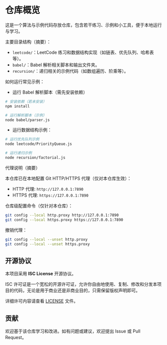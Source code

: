 # 仓库概览

这是一个算法与示例代码存放仓库，包含若干练习、示例和小工具，便于本地运行与学习。

主要目录结构（摘要）：

- `leetcode/`：LeetCode 练习和数据结构实现（如链表、优先队列、哈希表等）。
- `babel/`：Babel 解析相关脚本和输出文件夹。
- `recursion/`：递归相关的示例代码（如数组遍历、阶乘等）。

如何运行常见示例：

- 运行 Babel 解析脚本（需先安装依赖）

```bash
# 安装依赖（若未安装）
npm install

# 运行解析脚本（示例）
node babel/parser.js
```

- 运行数据结构示例：

```bash
# 运行优先队列示例
node leetcode/PriorityQueue.js

# 运行递归示例
node recursion/factorial.js
```

代理说明（摘要）

本仓库已在本地配置 Git HTTP/HTTPS 代理（仅对本仓库生效）：

- HTTP 代理: `http://127.0.0.1:7890`
- HTTPS 代理: `https://127.0.0.1:7890`

仓库级配置命令（仅针对本仓库）：

```bash
git config --local http.proxy http://127.0.0.1:7890
git config --local https.proxy https://127.0.0.1:7890
```

撤销代理：

```bash
git config --local --unset http.proxy
git config --local --unset https.proxy
```

## 开源协议

本项目采用 **ISC License** 开源协议。

ISC 许可证是一个宽松的开源许可证，允许你自由地使用、复制、修改和分发本项目的代码，无论是用于商业还是非商业目的，只需保留版权声明即可。

详细许可内容请查看 [LICENSE](./LICENSE) 文件。

## 贡献

欢迎基于该仓库学习和改进。如有问题或建议，欢迎提出 Issue 或 Pull Request。
